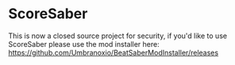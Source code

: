 # ScoreSaber
This is now a closed source project for security, if you'd like to use ScoreSaber please use the mod installer here: https://github.com/Umbranoxio/BeatSaberModInstaller/releases

